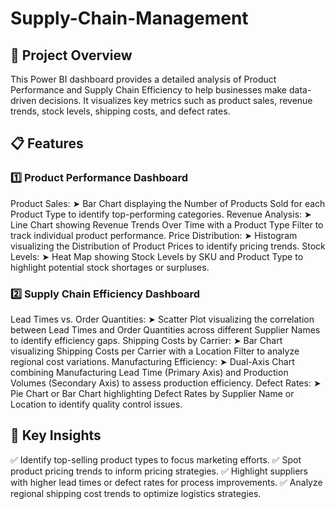 # Supply-Chain-Management

## 🚀 Project Overview
This Power BI dashboard provides a detailed analysis of Product Performance and Supply Chain Efficiency to help businesses make data-driven decisions. It visualizes key metrics such as product sales, revenue trends, stock levels, shipping costs, and defect rates.

## 📋 Features
### 1️⃣ Product Performance Dashboard
Product Sales:
➤ Bar Chart displaying the Number of Products Sold for each Product Type to identify top-performing categories.
Revenue Analysis:
➤ Line Chart showing Revenue Trends Over Time with a Product Type Filter to track individual product performance.
Price Distribution:
➤ Histogram visualizing the Distribution of Product Prices to identify pricing trends.
Stock Levels:
➤ Heat Map showing Stock Levels by SKU and Product Type to highlight potential stock shortages or surpluses.

### 2️⃣ Supply Chain Efficiency Dashboard
Lead Times vs. Order Quantities:
➤ Scatter Plot visualizing the correlation between Lead Times and Order Quantities across different Supplier Names to identify efficiency gaps.
Shipping Costs by Carrier:
➤ Bar Chart visualizing Shipping Costs per Carrier with a Location Filter to analyze regional cost variations.
Manufacturing Efficiency:
➤ Dual-Axis Chart combining Manufacturing Lead Time (Primary Axis) and Production Volumes (Secondary Axis) to assess production efficiency.
Defect Rates:
➤ Pie Chart or Bar Chart highlighting Defect Rates by Supplier Name or Location to identify quality control issues.

## 📌 Key Insights
✅ Identify top-selling product types to focus marketing efforts.
✅ Spot product pricing trends to inform pricing strategies.
✅ Highlight suppliers with higher lead times or defect rates for process improvements.
✅ Analyze regional shipping cost trends to optimize logistics strategies.

